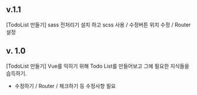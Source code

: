 

## v.1.1
[TodoList 만들기] sass 전처리기 설치 하고 scss 사용 / 수정버튼 위치 수정 / Router 설정
  
## v. 1.0
[TodoList 만들기] Vue를 익히기 위해 Todo List를 만들어보고 그에 필요한 지식들을 습득하기.
- 수정하기 / Router / 체크하기 등 수정사항 필요
